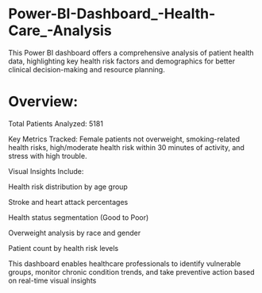 # Power-BI-Dashboard_-Health-Care_-Analysis
This Power BI dashboard offers a comprehensive analysis of patient health data, highlighting key health risk factors and demographics for better clinical decision-making and resource planning.   




# Overview:

Total Patients Analyzed: 5181

Key Metrics Tracked: Female patients not overweight, smoking-related health risks, high/moderate health risk within 30 minutes of activity, and stress with high trouble.

Visual Insights Include:

Health risk distribution by age group

Stroke and heart attack percentages

Health status segmentation (Good to Poor)

Overweight analysis by race and gender

Patient count by health risk levels



This dashboard enables healthcare professionals to identify vulnerable groups, monitor chronic condition trends, and take preventive action based on real-time visual insights
